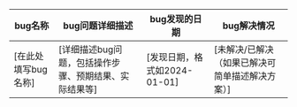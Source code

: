 | bug名称 | bug问题详细描述 | bug发现的日期 | bug解决情况 |
| --- | --- | --- | --- |
| [在此处填写bug名称] | [详细描述bug问题，包括操作步骤、预期结果、实际结果等] | [发现日期，格式如2024-01-01] | [未解决/已解决（如果已解决可简单描述解决方案）] |